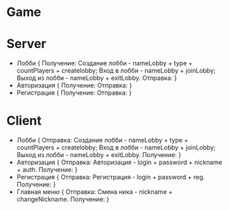 # Game

# Server
- Лобби
{
    Получение:
        Создание лобби - nameLobby + type + countPlayers + createlobby;
        Вход в лобби - nameLobby + joinLobby;
        Выход из лобби - nameLobby + exitLobby.
    Отправка:
}
- Авторизация 
{
    Получение:
    Отправка:
}
- Регистрация
{
    Получение:
    Отправка:
}
# Client
- Лобби
{
    Отправка:
        Создание лобби - nameLobby + type + countPlayers + createlobby;
        Вход в лобби - nameLobby + joinLobby;
        Выход из лобби - nameLobby + exitLobby.
    Получение:
}
- Авторизация
{
    Отправка:
        Авторизация - login + password + nickname + auth.
    Получение:
}
- Регистрация
{
    Отправка:
        Регистрация - login + password + reg.
    Получение:
}
- Главная меню
{
    Отправка:
        Смена ника - nickname + changeNickname.
    Получение:
}